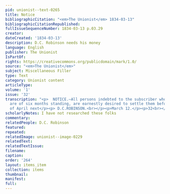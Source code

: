 ```yaml
---
pid: unionist--text-0265
title: Notice
bibliographicCitation: "<em>The Unionist</em> 1834-03-13"
bibliographicCitationRepublished: 
fullIssueSequenceNumber: 1834-03-13 p.03.29
creator: 
dateCreated: '1834-03-13'
description: D.C. Robinson needs his money
language: English
publisher: The Unionist
IsPartOf: 
rights: https://creativecommons.org/publicdomain/mark/1.0/
source: "<em>The Unionist</em>"
subject: Miscellaneous Filler
type: Text
category: Unionist content
articleType: 
volume: '1'
issue: '32'
transcription: "<p>  NOTICE.—All persons indebted to the subscriber whose accounts
  are of six months standing, are earnestly desired to settle them before the first
  of April next</p><p> D.C.ROBINSON.<br></p><p>March 12.</p><p>32<br></p>"
scholarlyNotes: I have not researched these folks
commentary: 
relatedPeople: D.C. Robinson
featured: 
repeated: 
relatedImage: unionist--image-0229
relatedText: 
relatedTextIssue: 
filename: 
caption: 
order: '264'
layout: items_item
collection: items
thumbnail: 
manifest: 
full: 
---
```

